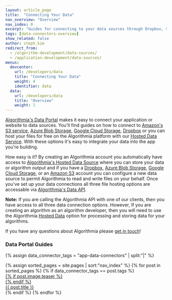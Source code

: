 ```yaml
---
layout: article_page
title:  "Connecting Your Data"
nav_overview: "Overview"
nav_index: 0
excerpt: "Guides for connecting to your data sources through Dropbox, S3, or Algorithmia Hosted Data"
tags: [data-connectors-overview]
show_related: false
author: steph_kim
redirect_from:
  - /algorithm-development/data-sources/
  - /application-development/data-sources/
menus:
  devcenter:
    url: /developers/data
    title: "Connecting Your Data"
    weight: 4
    identifier: data
  data:
    url: /developers/data
    title: "Overview"
    weight: 1
---
```


<a href="/data">Algorithmia's Data Portal</a> makes it easy to connect your application or website to data sources. You'll find guides on how to connect to <a href="https://aws.amazon.com/s3/">Amazon's S3 service</a>, <a href="https://azure.microsoft.com/en-us/services/storage/blobs/">Azure Blob Storage</a>, <a href="https://cloud.google.com/storage">Google Cloud Storage</a>, <a href="https://www.dropbox.com/">Dropbox</a> or you can host your files for free on the Algorithmia platform with our <a href="https://algorithmia.com/data/hosted">Hosted Data Service</a>. With these options it's easy to integrate your data into the app you're building.

How easy is it? By creating an Algorithmia account you automatically have access to <a href="/data/hosted">Algorithmia's Hosted Data Source</a> where you can store your data or algorithm output and if you have a <a href="{{site.baseurl}}/data/dropbox">Dropbox</a>, <a href="{{site.baseurl}}/data/azureblob">Azure Blob Storage</a>, <a href="{{site.baseurl}}/data/googlecloudstorage">Google Cloud Storage</a>, or an <a href="{{site.baseurl}}/data/s3">Amazon S3</a> account you can configure a new data source to permit Algorithmia to read and write files on your behalf. Once you've set up your data connections all three file hosting options are accessable via <a href="http://docs.algorithmia.com/#data-api-specification">Algorithmia's Data API</a>.

**Note:** If you are calling the Algorithmia API with one of our clients, then you have access to all three data connection options. However, If you are creating an algorithm as an algorithm developer, then you will need to use the Algorithmia <a href="/data/hosted">Hosted Data</a> option for processing and storing data for your algorithms.

If you have any questions about Algorithmia please <a href="mailto:support@algorithmia.com">get in touch</a>!

### Data Portal Guides
{% assign data_connector_tags = "app-data-connectors" | split:"|" %}
<div class="syn-row">
  {% assign sorted_pages = site.pages | sort:"nav_index" %}
  {% for post in sorted_pages %}
    {% if data_connector_tags == post.tags %}
      <div class="syn-col syn-col-sm-4 syn-col-md-3 syn-mb-32">
        <a  href="{{ post.url | relative_url }}" class="syn-card outlined actionable syn-link-no-decoration full-height">
          {% if post.image.teaser %}
            <div class="syn-user-image syn-user-image-56 contained syn-mh-auto syn-mb-8 full-image">
              <img  src="{{site.cdnurl}}{{ post.image.teaser | prepend:'/images' | relative_url }}" alt="" itemprop="image" class="syn-image-responsive grow">
            </div>
          {% endif %}
          <div class="syn-h6 syn-text-center syn-mb-0">{{ post.title }}</div>
        </a>
      </div>
    {% endif %}
  {% endfor %}
</div>
